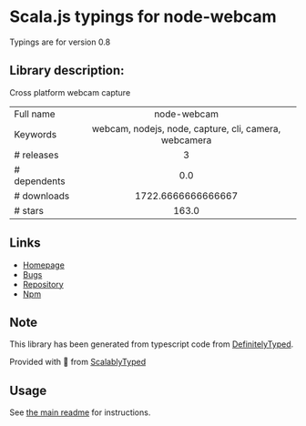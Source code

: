 
# Scala.js typings for node-webcam

Typings are for version 0.8

## Library description:
Cross platform webcam capture

|                    |                 |
| ------------------ | :-------------: |
| Full name          | node-webcam |
| Keywords           | webcam, nodejs, node, capture, cli, camera, webcamera |
| # releases         | 3 |
| # dependents       | 0.0 |
| # downloads        | 1722.6666666666667 |
| # stars            | 163.0 |

## Links
- [Homepage](https://github.com/chuckfairy/node-webcam#readme)
- [Bugs](https://github.com/chuckfairy/node-webcam/issues)
- [Repository](https://github.com/chuckfairy/node-webcam)
- [Npm](https://www.npmjs.com/package/node-webcam)
    


## Note
This library has been generated from typescript code from [DefinitelyTyped](https://definitelytyped.org).

Provided with :purple_heart: from [ScalablyTyped](https://github.com/oyvindberg/ScalablyTyped)

## Usage
See [the main readme](../../readme.md) for instructions.


